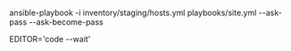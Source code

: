 ansible-playbook -i inventory/staging/hosts.yml playbooks/site.yml --ask-pass --ask-become-pass

EDITOR='code --wait'
